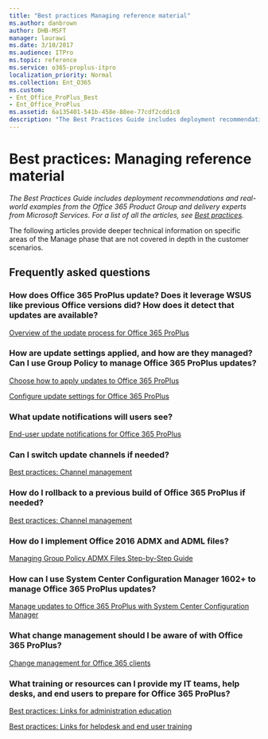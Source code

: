 ```yaml
---
title: "Best practices Managing reference material"
ms.author: danbrown
author: DHB-MSFT
manager: laurawi
ms.date: 3/10/2017
ms.audience: ITPro
ms.topic: reference
ms.service: o365-proplus-itpro
localization_priority: Normal
ms.collection: Ent_O365
ms.custom: 
- Ent_Office_ProPlus_Best
- Ent_Office_ProPlus
ms.assetid: 6a135401-541b-458e-88ee-77cdf2cdd1c8
description: "The Best Practices Guide includes deployment recommendations and real-world examples from the Office 365 Product Group and delivery experts from Microsoft Services. For a list of all the articles, see Best practices."
---
```


# Best practices: Managing reference material

 *The Best Practices Guide includes deployment recommendations and real-world examples from the Office 365 Product Group and delivery experts from Microsoft Services. For a list of all the articles, see [Best practices](best-practices.md).* 
  
The following articles provide deeper technical information on specific areas of the Manage phase that are not covered in depth in the customer scenarios.
  
## Frequently asked questions

### How does Office 365 ProPlus update? Does it leverage WSUS like previous Office versions did? How does it detect that updates are available?

[Overview of the update process for Office 365 ProPlus](../overview-of-the-update-process-for-office-365-proplus.md)
  
### How are update settings applied, and how are they managed? Can I use Group Policy to manage Office 365 ProPlus updates?

[Choose how to apply updates to Office 365 ProPlus](../choose-how-to-manage-updates-to-office-365-proplus.md)
  
[Configure update settings for Office 365 ProPlus](../configure-update-settings-for-office-365-proplus.md)
  
### What update notifications will users see?

[End-user update notifications for Office 365 ProPlus](../end-user-update-notifications-for-office-365-proplus.md)
  
### Can I switch update channels if needed?

[Best practices: Channel management](best-practices-channel-management.md)
  
### How do I rollback to a previous build of Office 365 ProPlus if needed?

[Best practices: Channel management](best-practices-channel-management.md)
  
### How do I implement Office 2016 ADMX and ADML files?

[Managing Group Policy ADMX Files Step-by-Step Guide](https://docs.microsoft.com/previous-versions/windows/it-pro/windows-vista/cc709647(v=ws.10))
  
### How can I use System Center Configuration Manager 1602+ to manage Office 365 ProPlus updates?

[Manage updates to Office 365 ProPlus with System Center Configuration Manager](../manage-updates-to-office-365-proplus-with-system-center-configuration-manager.md)
  
### What change management should I be aware of with Office 365 ProPlus?

[Change management for Office 365 clients](../change-management-for-office-365-clients.md)
  
### What training or resources can I provide my IT teams, help desks, and end users to prepare for Office 365 ProPlus?

[Best practices: Links for administration education](best-practices-links-for-administration-education.md)
  
[Best practices: Links for helpdesk and end user training](best-practices-links-for-helpdesk-and-end-user-training.md)
  

